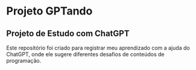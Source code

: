 # Projeto GPTando

## Projeto de Estudo com ChatGPT

Este repositório foi criado para registrar meu aprendizado com a ajuda do ChatGPT,
onde ele sugere diferentes desafios de conteúdos de programação.
